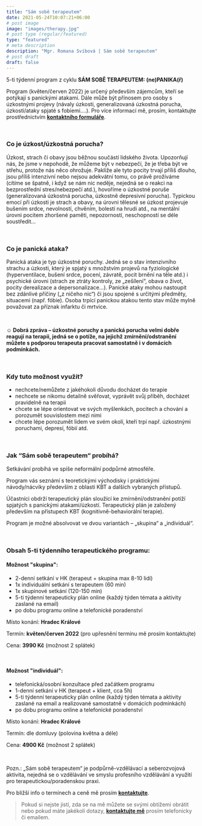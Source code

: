 ```yaml
---
title: "Sám sobě terapeutem"
date: 2021-05-24T10:07:21+06:00
# post image
image: "images/therapy.jpg"
# post type (regular/featured)
type: "featured"
# meta description
description: "Mgr. Romana Svíbová | Sám sobě terapeutem"
# post draft
draft: false
---
```


5-ti týdenní program z cyklu **SÁM SOBĚ TERAPEUTEM: (ne)PANIKA(ř)**

Program (květen/červen 2022) je určený především zájemcům, kteří se potýkají s panickými atakami. Dále může být přínosem pro osoby s úzkostnými projevy (návaly úzkosti, generalizovaná úzkostná porucha, úzkosti/ataky spjaté s fobiemi....).
Pro více informací mě, prosím, kontaktujte prostřednictvím [**kontaktního formuláře**](/contact).

<br>

### Co je úzkost/úzkostná porucha?
Úzkost, strach či obavy jsou běžnou součástí lidského života. Upozorňují nás, že jsme v nepohodě, že můžeme být v nebezpečí, že je třeba být ve střehu, protože nás něco ohrožuje. Pakliže ale tyto pocity trvají příliš dlouho, jsou příliš intenzivní nebo nejsou adekvátní tomu, co právě prožíváme (cítíme se špatně, i když se nám nic neděje, nejedná se o reakci na bezprostřední stres/nebezpečí atd.), hovoříme o úzkostné poruše (generalizovaná úzkostná porucha, úzkostně depresivní porucha). Typickou emocí při úzkosti je strach a obavy, na úrovni tělesné se úzkost projevuje bušením srdce, nevolností, chvěním, bolestí na hrudi atd., na mentální úrovni pocitem zhoršené paměti, nepozorností, neschopností se déle soustředit…

<br>

### Co je panická ataka?
Panická ataka je typ úzkostné poruchy. Jedná se o stav intenzivního strachu a úzkosti, který je spjatý s množstvím projevů na fyziologické (hyperventilace, bušení srdce, pocení, závratě, pocit brnění na těle atd.) i psychické úrovni (strach ze ztráty kontroly, ze „zešílení“, obava o život, pocity derealizace a depersonalizace…). Panické ataky mohou nastoupit bez zdánlivé příčiny („z ničeho nic“) či jsou spojené s určitými předměty, situacemi (např. fóbie). Osoba trpící panickou atakou tento stav může mylně považovat za příznak infarktu či mrtvice.

<br>

**☺ Dobrá zpráva – úzkostné poruchy a panická porucha velmi dobře reagují na terapii, jedná se o potíže, na jejichž zmírnění/odstranění můžete s podporou terapeuta pracovat samostatně i v domácích podmínkách.**

<br>

### Kdy tuto možnost využít?
- nechcete/nemůžete z jakéhokoli důvodu docházet do terapie
- nechcete se nikomu detailně svěřovat, vyprávět svůj příběh, docházet pravidelně na terapii
- chcete se lépe orientovat ve svých myšlenkách, pocitech a chování a porozumět souvislostem mezi nimi
- chcete lépe porozumět lidem ve svém okolí, kteří trpí např. úzkostnými poruchami, depresí, fóbií atd.

<br>

### Jak “Sám sobě terapeutem“ probíhá?
Setkávání probíhá ve spíše neformální podpůrné atmosféře. 

Program vás seznámí s teoretickými východisky i praktickými návody/nácviky především z oblasti KBT a dalších vybraných přístupů.

Účastníci obdrží terapeutický plán sloužící ke zmírnění/odstranění potíží spjatých s panickými atakami/úzkostí. Terapeutický plán je založený především na přístupech KBT (kognitivně-behaviorální terapie).

Program je možné absolvovat ve dvou variantách – „skupina“ a „individuál“.

<br>

### Obsah 5-ti týdenního terapeutického programu:

#### Možnost "skupina":
- 2-denní setkání v HK (terapeut + skupina max 8-10 lidí)
- 1x individuální setkání s terapeutem (60 min)
- 1x skupinové setkání (120-150 min)
- 5-ti týdenní terapeuticky plán online (každý týden témata a aktivity zaslané na email)
- po dobu programu online a telefonické poradenství

Místo konání: **Hradec Králové**

Termín: **květen/červen 2022** (pro upřesnění termínu mě prosím kontaktujte)

Cena: **3990 Kč** (možnost 2 splátek)

<br>

#### Možnost "individuál":

- telefonická/osobní konzultace před začátkem programu
- 1-denní setkání v HK (terapeut + klient, cca 5h)
- 5-ti týdenní terapeuticky plán online (každý týden témata a aktivity zaslané na email a realizované samostatně v domácích podmínkách)
- po dobu programu online a telefonické poradenství

Místo konání: **Hradec Králové**

Termín: dle domluvy (polovina května a déle)

Cena: **4900 Kč** (možnost 2 splátek)

<br>

Pozn.:
„Sám sobě terapeutem“ je podpůrně-vzdělávací a seberozvojová aktivita, nejedná se o vzdělávání ve smyslu profesního vzdělávání a využití pro terapeutickou/poradenskou praxi.

Pro bližší info o termínech a ceně mě prosím [**kontaktujte**](/contact).

> Pokud si nejste jistí, zda se na mě můžete se svými obtížemi obrátit nebo pokud máte jakékoli dotazy, [**kontaktujte mě**](/contact) prosím telefonicky či emailem.